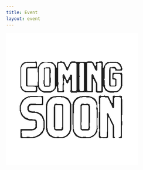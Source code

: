 ```yaml
---
title: Event
layout: event
---
```


<section id="event" class="has-text-centered">
<!-- <div class="title">
    {{site.eventdate}}
</div>
<div class="is-size-3">
    at <a class="is-white" href="{{site.eventlocationurl}}" target="_blank">{{site.eventlocation}}</a>
</div>
<hr>
<img src="https://pbs.twimg.com/media/EaF-1W5UcAANPLa?format=png"/>
<br>
Source <a href="https://twitter.com/dc_9111/status/1268618701013528582">Twitter</a>
     -->
   <img src="/resources/coming soon.gif"/>
</section>
